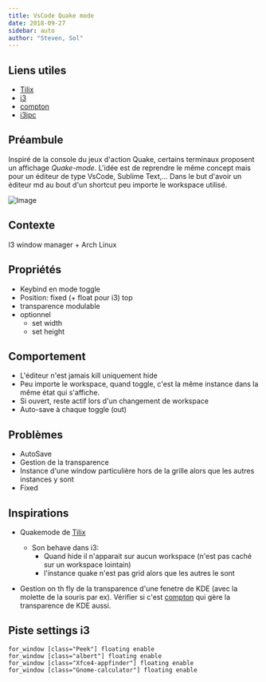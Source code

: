 ```yaml
---
title: VsCode Quake mode
date: 2018-09-27
sidebar: auto
author: "Steven, Sol"
---
```


## Liens utiles
* [Tilix](https://github.com/gnunn1/tilix)
* [i3](https://i3wm.org/docs/)
* [compton](https://wiki.archlinux.org/index.php/compton)
* [i3ipc](https://i3ipc-python.readthedocs.io/en/latest/#some-examples)

## Préambule


Inspiré de la console du jeux d'action Quake, certains terminaux proposent un affichage *Quake-mode*. L'idée est de reprendre le même concept mais pour un éditeur de type VsCode, Sublime Text,... Dans le but d'avoir un éditeur md au bout d'un shortcut peu importe le workspace utilisé.

![Image](https://i.imgur.com/UpW1yXs.png)


## Contexte
I3 window manager + Arch Linux

## Propriétés
* Keybind en mode toggle
* Position: fixed (+ float pour i3) top
* transparence modulable
* optionnel
  * set width
  * set height

## Comportement
* L'éditeur n'est jamais kill uniquement hide
* Peu importe le workspace, quand toggle, c'est la même instance dans la même état qui s'affiche.
* Si ouvert, reste actif lors d'un changement de workspace
* Auto-save à chaque toggle (out)

## Problèmes
* AutoSave
* Gestion de la transparence
* Instance d'une window particulière hors de la grille alors que les autres instances y sont
* Fixed

## Inspirations

* Quakemode de [Tilix](https://github.com/gnunn1/tilix)
  * Son behave dans i3:
    * Quand hide il n'apparait sur aucun workspace (n'est pas caché sur un workspace lointain)
    * l'instance quake n'est pas grid alors que les autres le sont

* Gestion on th fly de la transparence d'une fenetre de KDE (avec la molette de la souris par ex). Vérifier si c'est [compton](https://wiki.archlinux.org/index.php/compton) qui gère la transparence de KDE aussi.

## Piste settings i3
```shell
for_window [class="Peek"] floating enable
for_window [class="albert"] floating enable
for_window [class="Xfce4-appfinder"] floating enable
for_window [class="Gnome-calculator"] floating enable
```
